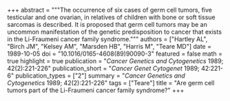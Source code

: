 +++
abstract = """The occurrence of six cases of germ cell tumors, five testicular and one ovarian, in relatives of children with bone or soft tissue sarcomas is described. It is proposed that germ cell tumors may be an uncommon manifestation of the genetic predisposition to cancer that exists in the Li-Fraumeni cancer family syndrome."""
authors = ["Hartley AL", "Birch JM", "Kelsey AM", "Marsden HB", "Harris M", "Teare MD"]
date = 1989-10-05
doi = "10.1016/0165-4608(89)90090-3"
featured = false
math = true
highlight = true
publication = "*Cancer Genetics and Cytogenetics* 1989; 42(2):221-226"
publication_short = "*Cancer Genet Cytogenet* 1989; 42:221-6"
publication_types = ["2"]
summary = "*Cancer Genetics and Cytogenetics* 1989; 42(2):221-226"
tags = ["Teare"]
title = "Are germ cell tumors part of the Li-Fraumeni cancer family syndrome?"
+++

